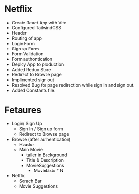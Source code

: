 # Netflix

- Create React App with Vite
- Configured TailwindCSS
- Header
- Routing of app
- Login Form
- Sign up Form
- Form Validation
- Form authontication
- Deploy App to production
- Added Redux Store
- Redirect to Browse page
- Implimented sign out
- Resolved Bug for page redirection while sign in and sign out.
- Added Constants file.

# Fetaures
- Login/ Sign Up
    - Sign In / Sign up form
    - Redirect to Browse page
- Browse (after authentication)
    - Header
    - Main Movie
        - tailer in Background
        - Title & Description
        -  MovieSuggestions
            - MovieLists * N
- Netflix
    - Serach Bar
    - Movie Suggestions